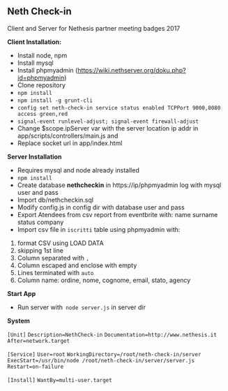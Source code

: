 ## Neth Check-in

Client and Server for Nethesis partner meeting badges 2017

**Client Installation:**

- Install node, npm
- Install mysql
- Install phpmyadmin (https://wiki.nethserver.org/doku.php?id=phpmyadmin)
- Clone repository
- `npm install`
- `npm install -g grunt-cli`
- `config set neth-check-in service status enabled TCPPort 9000,8080 access green,red`
- `signal-event runlevel-adjust; signal-event firewall-adjust`
- Change $scope.ipServer var with the server location ip addr in app/scripts/controllers/main.js and 
- Replace socket url in app/index.html

**Server Installation**

- Requires mysql and node already installed
- `npm install`
- Create database **nethcheckin** in https://ip/phpmyadmin log with mysql user and pass
- Import db/nethcheckin.sql 
- Modify config.js in config dir with database user and pass
- Export Atendees from csv report from eventbrite with: name surname status company
- Import csv file in `iscritti` table using phpmyadmin with:
 1. format CSV using LOAD DATA 
 2. skipping 1st line 
 3. Column separated with `,` 
 4. Column escaped and enclose with empty 
 5. Lines terminated with `auto` 
 6. Column name: ordine, nome, cognome, email, stato, agency
 
 **Start App**
 
 - Run server with` node server.js` in server dir
 
 **System**
 
 `[Unit]`
 `Description=NethCheck-in`
 `Documentation=http://www.nethesis.it`
 `After=network.target`
 
 `[Service]`
 `User=root`
 `WorkingDirectory=/root/neth-check-in/server`
 `ExecStart=/usr/bin/node /root/neth-check-in/server/server.js`
 `Restart=on-failure`
 
 `[Install]`
 `WantBy=multi-user.target`
 
 
